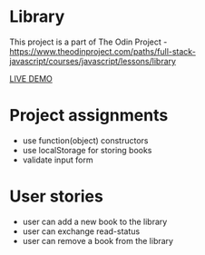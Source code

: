 # Library
This project is a part of The Odin Project - https://www.theodinproject.com/paths/full-stack-javascript/courses/javascript/lessons/library

[LIVE DEMO](https://sirjohnsem.github.io/Library-App/)

# Project assignments
- use function(object) constructors
- use localStorage for storing books
- validate input form

# User stories
- user can add a new book to the library  
- user can exchange read-status  
- user can remove a book from the library 
